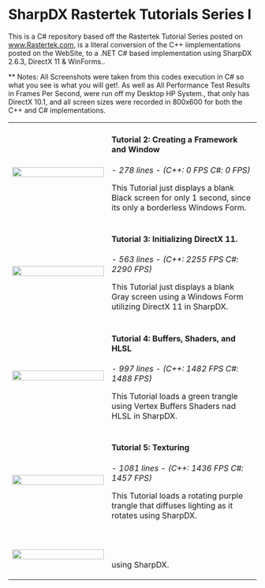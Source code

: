 # SharpDX Rastertek Tutorials Series I
This is a C# repository based off the Rastertek Tutorial Series posted on www.Rastertek.com, is a literal conversion of the C++ iimplementations posted on the WebSite, to a .NET C# based implementation using SharpDX 2.6.3, DirectX 11 &amp; WinForms..


** Notes:  All Screenshots were taken from this codes execution in C# so what you see is what you will get!. As well as All Performance Test Results in Frames Per Second, were run off my Desktop HP System., that only has DirectX 10.1, and all screen sizes were recorded in 800x600 for both the C++ and C# implementations.

<table>
<tr>
<td width="40%">
<image src="SharpDXWinForm/Resources/Series%201%20--%20Tutorial%202%20%20-%20%20Creating%20A%20Framework%20And%20Window%20Sm.png" width="100%">
</td>
<td valign="top">
<h4>
Tutorial 2: Creating a Framework and Window
</h4>
<i>
-   278 lines   - (C++: 0 FPS C#: 0 FPS)
</i><br />
<p>
This Tutorial just displays a blank Black screen for only 1 second, since its only a borderless Windows Form.
</p>
</td>
</tr>

<tr>
<td width="40%">
<image src="SharpDXWinForm/Resources/Series%201%20--%20Tutorial%203%20%20-%20%20Initializing%20DirectX%2011%20Sm.png" width="100%">
</td>
<td valign="top">
<h4>
Tutorial 3: Initializing DirectX 11.
</h4>
<i>
-   563 lines   - (C++: 2255 FPS C#: 2290 FPS)
</i><br />
<p>
This Tutorial just displays a blank Gray screen using a Windows Form utilizing DirectX 11 in SharpDX.
</p>
</td>
</tr>

<tr>
<td width="40%">
<image src="SharpDXWinForm/Resources/Series%201%20--%20Tutorial%204%20%20-%20%20Buffers%2C%20Shaders%2C%20And%20HLSL%20Sm.png" width="100%">
</td>
<td valign="top">
<h4>
Tutorial 4: Buffers, Shaders, and HLSL
</h4>
<i>
-   997 lines   - (C++: 1482 FPS C#: 1488 FPS)
</i><br />
<p>
This Tutorial loads a green trangle using Vertex Buffers Shaders nad HLSL in SharpDX.
</p>
</td>
</tr>

<tr>
<td width="40%">
<image src="SharpDXWinForm/Resources/Series%201%20--%20Tutorial%205%20%20-%20%20Texturing%20Sm.png" width="100%">
</td>
<td valign="top">
<h4>
Tutorial 5: Texturing
</h4>
<i>
-  1081 lines   - (C++: 1436 FPS C#: 1457 FPS)
</i><br />
<p>
This Tutorial loads a rotating purple trangle that diffuses lighting as it rotates using SharpDX.
</p>
</td>
</tr>

<tr>
<td width="40%">
<image src="SharpDXWinForm/Resources/Series%201%20--%20Tutorial%204%20%20-%20%20Buffers%2C%20Shaders%2C%20And%20HLSL%20Sm.png" width="100%">
</td>
<td valign="top">
<h4>

</h4>
<i>

</i><br />
<p>
 using SharpDX.
</p>
</td>
</tr>

</table>



